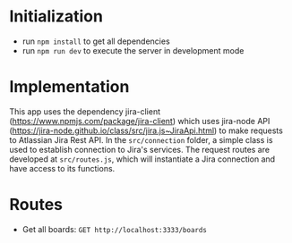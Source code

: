 # Initialization

* run `npm install` to get all dependencies
* run `npm run dev` to execute the server in development mode

# Implementation

This app uses the dependency jira-client (https://www.npmjs.com/package/jira-client) which uses jira-node API (https://jira-node.github.io/class/src/jira.js~JiraApi.html) to make requests to Atlassian Jira Rest API. In the `src/connection` folder, a simple class is used to establish connection to Jira's services. The request routes are developed at `src/routes.js`, which will instantiate a Jira connection and have access to its functions.

# Routes

* Get all boards:
`GET http://localhost:3333/boards`
